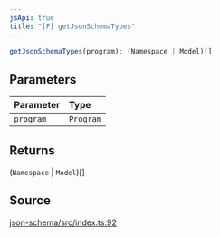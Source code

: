 ```yaml
---
jsApi: true
title: "[F] getJsonSchemaTypes"
---
```


```ts
getJsonSchemaTypes(program): (Namespace | Model)[]
```

## Parameters

| Parameter | Type      |
| :-------- | :-------- |
| `program` | `Program` |

## Returns

(`Namespace` \| `Model`)[]

## Source

[json-schema/src/index.ts:92](https://github.com/markcowl/cadl/blob/1a6d2b70/packages/json-schema/src/index.ts#L92)
